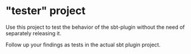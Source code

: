 "tester" project
================

Use this project to test the behavior of the sbt-plugin without the need of separately releasing it.

Follow up your findings as tests in the actual sbt plugin project.
